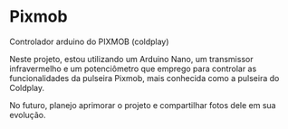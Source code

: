# Pixmob
 Controlador arduino do PIXMOB (coldplay)

Neste projeto, estou utilizando um Arduino Nano, um transmissor infravermelho e um potenciômetro que emprego para controlar as funcionalidades da pulseira Pixmob, mais conhecida como a pulseira do Coldplay.

No futuro, planejo aprimorar o projeto e compartilhar fotos dele em sua evolução.
